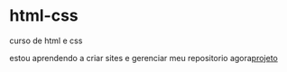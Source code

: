 # html-css
curso de html e css

estou aprendendo a criar sites e gerenciar meu repositorio agora<a href="https://zebigode0000.github.io/html-css/desafios/projeto 1/">projeto</a>